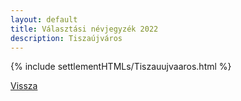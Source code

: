 ```yaml
---
layout: default
title: Választási névjegyzék 2022
description: Tiszaújváros
---
```


{% include settlementHTMLs/Tiszauujvaaros.html %}

[Vissza](./)